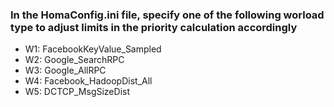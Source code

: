 ### In the HomaConfig.ini file, specify one of the following worload type to adjust limits in the priority calculation accordingly
* W1: FacebookKeyValue_Sampled
* W2: Google_SearchRPC
* W3: Google_AllRPC
* W4: Facebook_HadoopDist_All
* W5: DCTCP_MsgSizeDist
